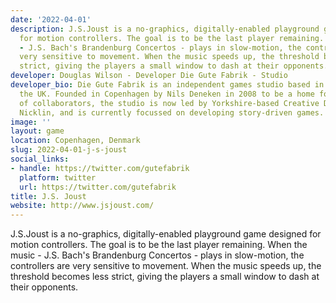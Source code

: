 ```yaml
---
date: '2022-04-01'
description: J.S.Joust is a no-graphics, digitally-enabled playground game designed
  for motion controllers. The goal is to be the last player remaining. When the music
  - J.S. Bach's Brandenburg Concertos - plays in slow-motion, the controllers are
  very sensitive to movement. When the music speeds up, the threshold becomes less
  strict, giving the players a small window to dash at their opponents.
developer: Douglas Wilson - Developer Die Gute Fabrik - Studio
developer_bio: Die Gute Fabrik is an independent games studio based in Denmark and
  the UK. Founded in Copenhagen by Nils Deneken in 2008 to be a home for a wide constellation
  of collaborators, the studio is now led by Yorkshire-based Creative Director Hannah
  Nicklin, and is currently focussed on developing story-driven games.
image: ''
layout: game
location: Copenhagen, Denmark
slug: 2022-04-01-j-s-joust
social_links:
- handle: https://twitter.com/gutefabrik
  platform: twitter
  url: https://twitter.com/gutefabrik
title: J.S. Joust
website: http://www.jsjoust.com/
---
```


J.S.Joust is a no-graphics, digitally-enabled playground game designed for motion controllers. The goal is to be the last player remaining. When the music - J.S. Bach's Brandenburg Concertos - plays in slow-motion, the controllers are very sensitive to movement. When the music speeds up, the threshold becomes less strict, giving the players a small window to dash at their opponents.